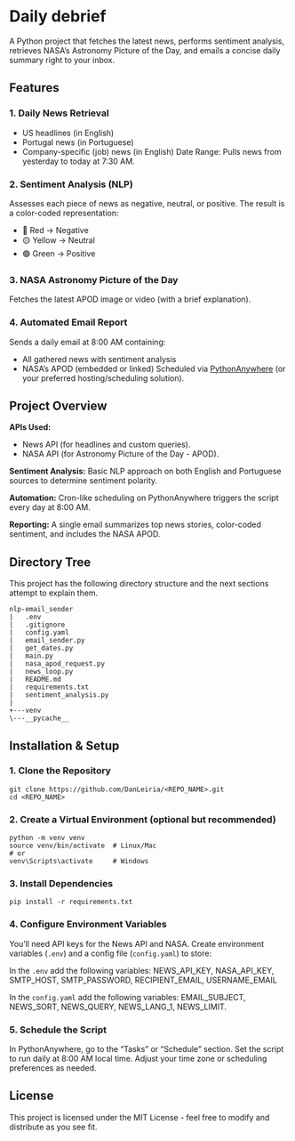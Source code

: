# Daily debrief

A Python project that fetches the latest news, performs sentiment analysis, retrieves NASA’s Astronomy Picture of the Day, and emails a concise daily summary right to your inbox.

## Features

### 1. Daily News Retrieval
- US headlines (in English)
- Portugal news (in Portuguese)
- Company-specific (job) news (in English)
Date Range: Pulls news from yesterday to today at 7:30 AM.

### 2. Sentiment Analysis (NLP)

Assesses each piece of news as negative, neutral, or positive.
The result is a color-coded representation:
- 🔴 Red → Negative
- 🟡 Yellow → Neutral
- 🟢 Green → Positive

### 3. NASA Astronomy Picture of the Day

Fetches the latest APOD image or video (with a brief explanation).

### 4. Automated Email Report

Sends a daily email at 8:00 AM containing:
- All gathered news with sentiment analysis
- NASA’s APOD (embedded or linked)
Scheduled via [PythonAnywhere](https://www.pythonanywhere.com/) (or your preferred hosting/scheduling solution).

## Project Overview

**APIs Used:**
- News API (for headlines and custom queries).
- NASA API (for Astronomy Picture of the Day - APOD).

**Sentiment Analysis:** Basic NLP approach on both English and Portuguese sources to determine sentiment polarity.

**Automation:** Cron-like scheduling on PythonAnywhere triggers the script every day at 8:00 AM.

**Reporting:** A single email summarizes top news stories, color-coded sentiment, and includes the NASA APOD.

## Directory Tree
This project has the following directory structure and the next sections attempt to explain them.

```
nlp-email_sender
|   .env
|   .gitignore
|   config.yaml
|   email_sender.py
|   get_dates.py
|   main.py
|   nasa_apod_request.py
|   news_loop.py
|   README.md
|   requirements.txt
|   sentiment_analysis.py
|   
+---venv
\---__pycache__
```

## Installation & Setup

### 1. Clone the Repository

```
git clone https://github.com/DanLeiria/<REPO_NAME>.git
cd <REPO_NAME>
```

### 2. Create a Virtual Environment (optional but recommended)

```
python -m venv venv
source venv/bin/activate  # Linux/Mac
# or
venv\Scripts\activate     # Windows
```

### 3. Install Dependencies
```
pip install -r requirements.txt
```

### 4. Configure Environment Variables
You’ll need API keys for the News API and NASA. Create environment variables (``.env``) and a config file (``config.yaml``) to store:

In the ``.env`` add the following variables: NEWS_API_KEY, NASA_API_KEY, SMTP_HOST, SMTP_PASSWORD, RECIPIENT_EMAIL, USERNAME_EMAIL

In the ``config.yaml`` add the following variables: EMAIL_SUBJECT, NEWS_SORT, NEWS_QUERY, NEWS_LANG_1, NEWS_LIMIT.

### 5. Schedule the Script

In PythonAnywhere, go to the “Tasks” or “Schedule” section.
Set the script to run daily at 8:00 AM local time.
Adjust your time zone or scheduling preferences as needed.

## License
This project is licensed under the MIT License - feel free to modify and distribute as you see fit.

